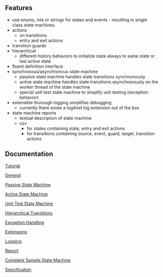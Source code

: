 ## Features ##
  * use enums, ints or strings for states and events - resulting in single class state machines.
  * actions
    * on transitions
    * entry and exit actions
  * transition guards
  * hierarchical
    * different history behaviors to initialize state always to same state or last active state
  * fluent definition interface
  * synchronous/asynchronous state machine
    * passive state machine handles state transitions synchronously
    * active state machine handles state transitions asynchronously on the worker thread of the state machine
    * special unit test state machine to simplify unit testing (exception behavior)
  * extensible thorough logging simplifies debugging
    * currently there exists a log4net log extension out of the box
  * state machine reports
    * textual description of state machine
    * csv
      * for states containing state, entry and exit actions
      * for transitions containing source, event, guard, target, transition actions

## Documentation ##
[Tutorial](StateMachineTutorial.md)

[General](StateMachineGeneral.md)

[Passive State Machine](PassiveStateMachine.md)

[Active State Machine](ActiveStateMachine.md)

[Unit Test State Machine](UnitTestStateMachine.md)

[Hierarchical Transitions](StateMachineHierarchicalTransitions.md)

[Exception Handling](StateMachineExceptionHandling.md)

[Extensions](StateMachineExtensions.md)

[Logging](StateMachineLogging.md)

[Report](StateMachineReport.md)

[Complete Sample State Machine](StateMachineSample.md)

[Specification](StateMachineSpecification.md)